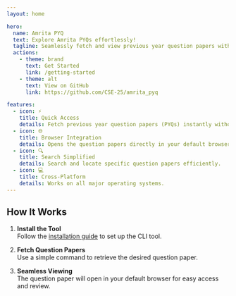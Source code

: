 ```yaml
---
layout: home

hero:
  name: Amrita PYQ
  text: Explore Amrita PYQs effortlessly!
  tagline: Seamlessly fetch and view previous year question papers with just a command.
  actions:
    - theme: brand
      text: Get Started
      link: /getting-started
    - theme: alt
      text: View on GitHub
      link: https://github.com/CSE-25/amrita_pyq

features:
  - icon: ⚡
    title: Quick Access
    details: Fetch previous year question papers (PYQs) instantly without navigating through multiple websites.
  - icon: 🌐
    title: Browser Integration
    details: Opens the question papers directly in your default browser for seamless viewing.
  - icon: 🔍
    title: Search Simplified
    details: Search and locate specific question papers efficiently.
  - icon: 💻
    title: Cross-Platform
    details: Works on all major operating systems.
---
```


## How It Works

1. **Install the Tool**  
  Follow the [installation guide](getting-started#installation) to set up the CLI tool.

2. **Fetch Question Papers**  
  Use a simple command to retrieve the desired question paper.

3. **Seamless Viewing**  
  The question paper will open in your default browser for easy access and review.
